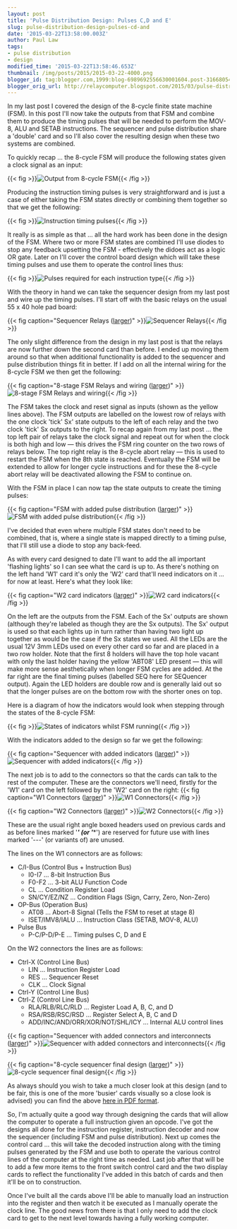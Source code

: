 ```yaml
---
layout: post
title: 'Pulse Distribution Design: Pulses C,D and E'
slug: pulse-distribution-design-pulses-cd-and
date: '2015-03-22T13:58:00.003Z'
author: Paul Law
tags:
- pulse distribution
- design
modified_time: '2015-03-22T13:58:46.653Z'
thumbnail: /img/posts/2015/2015-03-22-4000.png
blogger_id: tag:blogger.com,1999:blog-6989692556630001604.post-3166805450612640254
blogger_orig_url: http://relaycomputer.blogspot.com/2015/03/pulse-distribution-design-pulses-cd-and.html
---
```


In my last post I covered the design of the 8-cycle finite state 
machine (FSM). In this post I'll now take the outputs from that FSM and 
combine them to produce the timing pulses that will be needed to perform the 
MOV-8, ALU and SETAB instructions. The sequencer and pulse distribution share 
a 'double' card and so I'll also cover the resulting design when these two 
systems are combined.

To quickly recap ... the 8-cycle FSM will 
produce the following states given a clock signal as an input:

{{< fig >}}![Output from 8-cycle FSM](/img/posts/2015/2015-03-22-0000.png){{< /fig >}}

Producing the 
instruction timing pulses is very straightforward and is just a case of either 
taking the FSM states directly or combining them together so that we get the 
following:

{{< fig >}}![Instruction timing pulses](/img/posts/2015/2015-03-22-0001.png){{< /fig >}}

It really is 
as simple as that ... all the hard work has been done in the design of the 
FSM. Where two or more FSM states are combined I'll use diodes to stop any 
feedback upsetting the FSM - effectively the didoes act as a logic OR gate. 
Later on I'll cover the control board design which will take these timing 
pulses and use them to operate the control lines thus:

{{< fig >}}![Pulses required for each instruction type](/img/posts/2015/2015-03-22-0002.png){{< /fig >}}

With the theory in hand we can take the sequencer design from my 
last post and wire up the timing pulses. I'll start off with the basic relays 
on the usual 55 x 40 hole pad board:

{{< fig caption="Sequencer Relays ([larger](/img/posts/2015/2015-03-22-1000.png))" >}}![Sequencer Relays](/img/posts/2015/2015-03-22-0003.png){{< /fig >}}

The only slight 
difference from the design in my last post is that the relays are now further 
down the second card than before. I ended up moving them around so that when 
additional functionality is added to the sequencer and pulse distribution 
things fit in better. If I add on all the internal wiring for the 8-cycle FSM 
we then get the following:

{{< fig caption="8-stage FSM Relays and wiring ([larger](/img/posts/2015/2015-03-22-1001.png))" >}}![8-stage FSM Relays and wiring](/img/posts/2015/2015-03-22-0004.png){{< /fig >}}

The FSM 
takes the clock and reset signal as inputs (shown as the yellow lines above). 
The FSM outputs are labelled on the lowest row of relays with the one clock 
'tick' Sx' state outputs to the left of each relay and the two clock 'tick' Sx 
outputs to the right. To recap again from my last post ... the top left pair 
of relays take the clock signal and repeat out for when the clock is both high 
and low — this drives the FSM ring counter on the two rows of relays below. 
The top right relay is the 8-cycle abort relay — this is used to restart the 
FSM when the 8th state is reached. Eventually the FSM will be extended to 
allow for longer cycle instructions and for these the 8-cycle abort relay will 
be deactivated allowing the FSM to continue on.

With the FSM in 
place I can now tap the state outputs to create the timing pulses:

{{< fig caption="FSM with added pulse distribution ([larger](/img/posts/2015/2015-03-22-1002.png))" >}}![FSM with added pulse distribution](/img/posts/2015/2015-03-22-0005.png){{< /fig >}}

I've 
decided that even where multiple FSM states don't need to be combined, that 
is, where a single state is mapped directly to a timing pulse, that I'll still 
use a diode to stop any back-feed.

As with every card designed to 
date I'll want to add the all important 'flashing lights' so I can see what 
the card is up to. As there's nothing on the left hand 'W1' card it's only the 
'W2' card that'll need indicators on it ... for now at least. Here's what they 
look like:

{{< fig caption="W2 card indicators ([larger](/img/posts/2015/2015-03-22-1003.png))" >}}![W2 card indicators](/img/posts/2015/2015-03-22-0006.png){{< /fig >}}

On the left are the 
outputs from the FSM. Each of the Sx' outputs are shown (although they're 
labeled as though they are the Sx outputs). The Sx' output is used so that 
each lights up in turn rather than having two light up together as would be 
the case if the Sx states we used. All the LEDs are the usual 12V 3mm LEDs 
used on every other card so far and are placed in a two row holder. Note that 
the first 8 holders will have the top hole vacant with only the last holder 
having the yellow 'ABT08' LED present — this will make more sense 
aesthetically when longer FSM cycles are added. At the far right are the final 
timing pulses (labelled SEQ here for SEQuencer output). Again the LED holders 
are double row and is generally laid out so that the longer pulses are on the 
bottom row with the shorter ones on top.

Here is a diagram of how 
the indicators would look when stepping through the states of the 8-cycle 
FSM:

{{< fig >}}![States of indicators whilst FSM running](/img/posts/2015/2015-03-22-0007.png){{< /fig >}}

With the indicators added to the design so far we get the 
following:

{{< fig caption="Sequencer with added indicators ([larger](/img/posts/2015/2015-03-22-1004.png))" >}}![Sequencer with added indicators](/img/posts/2015/2015-03-22-0008.png){{< /fig >}}

The 
next job is to add to the connectors so that the cards can talk to the rest of 
the computer. These are the connectors we'll need, firstly for the 'W1' card 
on the left followed by the 'W2' card on the right:
{{< fig caption="W1 Connectors ([larger](/img/posts/2015/2015-03-22-1005.png))" >}}![W1 Connectors](/img/posts/2015/2015-03-22-0009.png){{< /fig >}}

{{< fig caption="W2 Connectors ([larger](/img/posts/2015/2015-03-22-1006.png))" >}}![W2 Connectors](/img/posts/2015/2015-03-22-0010.png){{< /fig >}}

These are the usual right 
angle boxed headers used on previous cards and as before lines marked '***' 
(or '****') are reserved for future use with lines marked '---' (or variants 
of) are unused.

The lines on the W1 connectors are as follows:

* C/I-Bus (Control Bus + Instruction Bus)
  * I0-I7 ... 8-bit Instruction Bus
  * F0-F2 ... 3-bit ALU Function Code
  * CL ... Condition Register Load
  * SN/CY/EZ/NZ ... Condition Flags (Sign, Carry, Zero, Non-Zero)
* OP-Bus (Operation Bus)
  * AT08 ... Abort-8 Signal (Tells the FSM to reset at stage 8)
  * ISET/IMV8/IALU ... Instruction Class (SETAB, MOV-8, ALU)
* Pulse Bus
  * P-C/P-D/P-E ... Timing pulses C, D and E
  
On the W2 connectors the lines are as follows:

* Ctrl-X (Control Line Bus)
  * LIN ... Instruction Register Load
  * RES ... Sequencer Reset
  * CLK ... Clock Signal
* Ctrl-Y (Control Line Bus)
* Ctrl-Z (Control Line Bus)
  * RLA/RLB/RLC/RLD ... Register Load A, B, C, and D
  * RSA/RSB/RSC/RSD ... Register Select A, B, C and D
  * ADD/INC/AND/ORR/XOR/NOT/SHL/ICY ... Internal ALU control lines

{{< fig caption="Sequencer with added connectors and interconnects ([larger](/img/posts/2015/2015-03-22-1007.png))" >}}![Sequencer with added connectors and interconnects](/img/posts/2015/2015-03-22-0011.png){{< /fig >}}

{{< fig caption="8-cycle sequencer final design ([larger](/img/posts/2015/2015-03-22-1008.png))" >}}![8-cycle sequencer final design](/img/posts/2015/2015-03-22-0012.png){{< /fig >}}

As 
always should you wish to take a much closer look at this design (and to be 
fair, this is one of the more 'busier' cards visually so a close look is 
advised) you can find the above [here in PDF format](/pdf/sequencer-1.pdf).


So, I'm actually quite a good way through designing the cards 
that will allow the computer to operate a full instruction given an opcode. 
I've got the designs all done for the instruction register, instruction 
decoder and now the sequencer (including FSM and pulse distribution). Next up 
comes the control card ... this will take the decoded instruction along with 
the timing pulses generated by the FSM and use both to operate the various 
control lines of the computer at the right time as needed. Last job after that 
will be to add a few more items to the front switch control card and the two 
display cards to reflect the functionality I've added in this batch of cards 
and then it'll be on to construction.

Once I've built all the cards 
above I'll be able to manually load an instruction into the register and then 
watch it be executed as I manually operate the clock line. The good news from 
there is that I only need to add the clock card to get to the next level 
towards having a fully working computer.

 